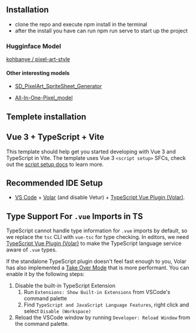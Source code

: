 ## Installation

- clone the repo and execute npm install in the terminal
- after the install you have can run npm run serve to start up the project

### Hugginface Model

[kohbanye / pixel-art-style](https://huggingface.co/kohbanye/pixel-art-style?text=a+brown+dog+sitting+in+the+grass%2C++pixelartstyle) 

#### Other interesting models


- [SD_PixelArt_SpriteSheet_Generator](https://huggingface.co/Onodofthenorth/SD_PixelArt_SpriteSheet_Generator?text=regular+man+with+brown+hair+from+the+front+with+blue+eyes+in+16bit+style)

- [All-In-One-Pixel_model](https://huggingface.co/PublicPrompts/All-In-One-Pixel-Model)

## Templete installation


## Vue 3 + TypeScript + Vite

This template should help get you started developing with Vue 3 and TypeScript in Vite. The template uses Vue 3 `<script setup>` SFCs, check out the [script setup docs](https://v3.vuejs.org/api/sfc-script-setup.html#sfc-script-setup) to learn more.

## Recommended IDE Setup

- [VS Code](https://code.visualstudio.com/) + [Volar](https://marketplace.visualstudio.com/items?itemName=Vue.volar) (and disable Vetur) + [TypeScript Vue Plugin (Volar)](https://marketplace.visualstudio.com/items?itemName=Vue.vscode-typescript-vue-plugin).

## Type Support For `.vue` Imports in TS

TypeScript cannot handle type information for `.vue` imports by default, so we replace the `tsc` CLI with `vue-tsc` for type checking. In editors, we need [TypeScript Vue Plugin (Volar)](https://marketplace.visualstudio.com/items?itemName=Vue.vscode-typescript-vue-plugin) to make the TypeScript language service aware of `.vue` types.

If the standalone TypeScript plugin doesn't feel fast enough to you, Volar has also implemented a [Take Over Mode](https://github.com/johnsoncodehk/volar/discussions/471#discussioncomment-1361669) that is more performant. You can enable it by the following steps:

1. Disable the built-in TypeScript Extension
   1. Run `Extensions: Show Built-in Extensions` from VSCode's command palette
   2. Find `TypeScript and JavaScript Language Features`, right click and select `Disable (Workspace)`
2. Reload the VSCode window by running `Developer: Reload Window` from the command palette.
